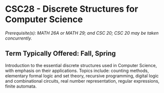 # CSC28 - Discrete Structures for Computer Science
*Prerequisite(s): MATH 26A or MATH 29; and CSC 20; CSC 20 may be taken concurrently.*

## Term Typically Offered: Fall, Spring

Introduction to the essential discrete structures used in Computer Science, with emphasis on their applications. Topics include: counting methods, elementary formal logic and set theory, recursive programming, digital logic and combinational circuits, real number representation, regular expressions, finite automata.
